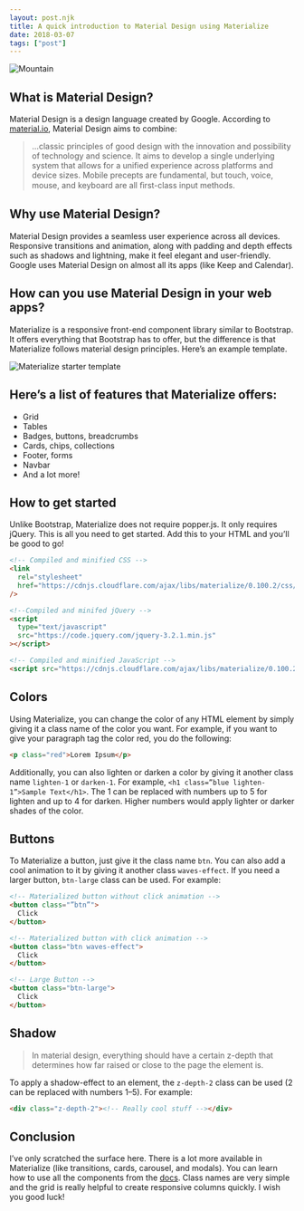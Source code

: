 ```yaml
---
layout: post.njk
title: A quick introduction to Material Design using Materialize
date: 2018-03-07
tags: ["post"]
---
```


![Mountain](../../img/mountain.png)

## What is Material Design?

Material Design is a design language created by Google. According to <a href="https://material.io/design" target="_blank" rel="noreferrer">material.io</a>, Material Design aims to combine:

> …classic principles of good design with the innovation and possibility of technology and science. It aims to develop a single underlying system that allows for a unified experience across platforms and device sizes. Mobile precepts are fundamental, but touch, voice, mouse, and keyboard are all ﬁrst-class input methods.

## Why use Material Design?

Material Design provides a seamless user experience across all devices. Responsive transitions and animation, along with padding and depth effects such as shadows and lightning, make it feel elegant and user-friendly. Google uses Material Design on almost all its apps (like Keep and Calendar).

## How can you use Material Design in your web apps?

Materialize is a responsive front-end component library similar to Bootstrap. It offers everything that Bootstrap has to offer, but the difference is that Materialize follows material design principles. Here’s an example template.

![Materialize starter template](../../img/materialize-template.png)

## Here’s a list of features that Materialize offers:

- Grid
- Tables
- Badges, buttons, breadcrumbs
- Cards, chips, collections
- Footer, forms
- Navbar
- And a lot more!

## How to get started

Unlike Bootstrap, Materialize does not require popper.js. It only requires jQuery. This is all you need to get started. Add this to your HTML and you’ll be good to go!

```html
<!-- Compiled and minified CSS -->
<link
  rel="stylesheet"
  href="https://cdnjs.cloudflare.com/ajax/libs/materialize/0.100.2/css/materialize.min.css"
/>

<!--Compiled and minifed jQuery -->
<script
  type="text/javascript"
  src="https://code.jquery.com/jquery-3.2.1.min.js"
></script>

<!-- Compiled and minified JavaScript -->
<script src="https://cdnjs.cloudflare.com/ajax/libs/materialize/0.100.2/js/materialize.min.js"></script>
```

## Colors

Using Materialize, you can change the color of any HTML element by simply giving it a class name of the color you want. For example, if you want to give your paragraph tag the color red, you do the following:

```html
<p class="red">Lorem Ipsum</p>
```

Additionally, you can also lighten or darken a color by giving it another class name `lighten-1` or `darken-1`. For example, `<h1 class=”blue lighten-1”>Sample Text</h1>`. The 1 can be replaced with numbers up to 5 for lighten and up to 4 for darken. Higher numbers would apply lighter or darker shades of the color.

## Buttons

To Materialize a button, just give it the class name `btn`. You can also add a cool animation to it by giving it another class `waves-effect`. If you need a larger button, `btn-large` class can be used. For example:

```html
<!-- Materialized button without click animation -->
<button class="”btn”">
  Click
</button>

<!-- Materialized button with click animation -->
<button class="btn waves-effect">
  Click
</button>

<!-- Large Button -->
<button class="btn-large">
  Click
</button>
```

## Shadow

> In material design, everything should have a certain z-depth that determines how far raised or close to the page the element is.

To apply a shadow-effect to an element, the `z-depth-2` class can be used (2 can be replaced with numbers 1–5). For example:

```html
<div class="z-depth-2"><!-- Really cool stuff --></div>
```

## Conclusion

I’ve only scratched the surface here. There is a lot more available in Materialize (like transitions, cards, carousel, and modals). You can learn how to use all the components from the <a href="https://materializecss.com/getting-started.html" target="_blank" rel="noreferrer">docs</a>. Class names are very simple and the grid is really helpful to create responsive columns quickly. I wish you good luck!
